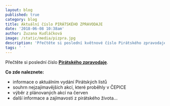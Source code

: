 ```yaml
---
layout: blog
published: true
category: blog
title: Aktuální číslo PIRÁTSKÉHO ZPRAVODAJE
date: '2018-06-08 10:38am'
author: Zuzana Kudláčková
image: /static/media/pizpra.jpg
description: 'Přečtěte si poslední květnové číslo Pirátského zpravodaje. '
tags: ' '
---
```

Přečtěte si poslední číslo [**Pirátského zpravodaje**](https://cb.pirati.cz/assets/img/zpravodaj_kveten.pdf). 

**Co zde naleznete:**

* informace o aktuálním vydání Pirátských listů
* souhrn nejzajímavějších akcí, které proběhly v ČEPICE
* výběr z plánovaných akcí na červen
* další informace a zajímavosti z pirátského života...
